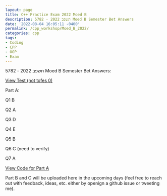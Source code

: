 ```yaml
---
layout: page
title: C++ Practice Exam 2022 Moed B
description: 5782 - תשפב 2022 Moed B Semester Bet Answers
date: '2022-08-04 16:05:11 -0400'
permalink: /cpp_workshop/Moed_B_2022/
categories: cpp
tags:
- Coding
- CPP
- OOP
- Exam
---
```


5782 - תשפב 2022 Moed B Semester Bet Answers:


[View Test (not tofes 0)](https://github.com/avipars/CS-Resources/blob/main/cpp_workshop/Moed_B_2022/test.pdf)

Part A: 

Q1 B

Q2 A

Q3 D

Q4 E

Q5 B 

Q6 C (need to verify)

Q7 A 

[View Code for Part A](https://github.com/avipars/CS-Resources/blob/main/cpp_workshop/Moed_B_2022/A)

Part B and C will be uploaded here in the upcoming days (feel free to reach out with feedback, ideas, etc. either by openign a github issue or tweeting me).

<!-- Part B: 

[View Code for Part B](https://github.dev/avipars/CS-Resources/blob/main/cpp_workshop/Moed_B_2022/B)


Part C:

[View Code for Part C](https://github.dev/avipars/CS-Resources/blob/main/cpp_workshop/Moed_B_2022/C) -->

<!-- תשובות לחלק מהם:
1 - ב
2 - א
4 - ה
5 -ב
6-ג
7-ה
9- ידפיס:
exception in day
---we finish
יעוף

הערך של months[0]->days לא יהיה מאותחל -->